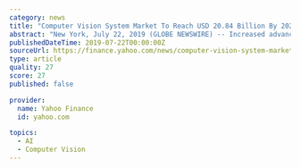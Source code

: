 ```yaml
---
category: news
title: "Computer Vision System Market To Reach USD 20.84 Billion By 2026 | Reports And Data"
abstract: "New York, July 22, 2019 (GLOBE NEWSWIRE) -- Increased advancements in information and communication technology [ICT], increased demand for vision-guided robotic systems, and continuous R&D in digital technology resulted in boosting Computer Vision System ..."
publishedDateTime: 2019-07-22T00:00:00Z
sourceUrl: https://finance.yahoo.com/news/computer-vision-system-market-reach-152431119.html
type: article
quality: 27
score: 27
published: false

provider:
  name: Yahoo Finance
  id: yahoo.com

topics:
  - AI
  - Computer Vision
---
```

